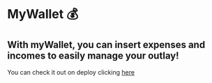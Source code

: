 # MyWallet :moneybag:
## With myWallet, you can insert expenses and incomes to easily manage your outlay!

You can check it out on deploy clicking [here](https://my-wallet-f19h812w7-nandomattos.vercel.app/sign-in)

